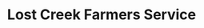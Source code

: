 ---
title: "Lost Creek Farmers Service"
url: /lost-creek/lost-creek-farmers-service/
shop: Eisenwaren
---